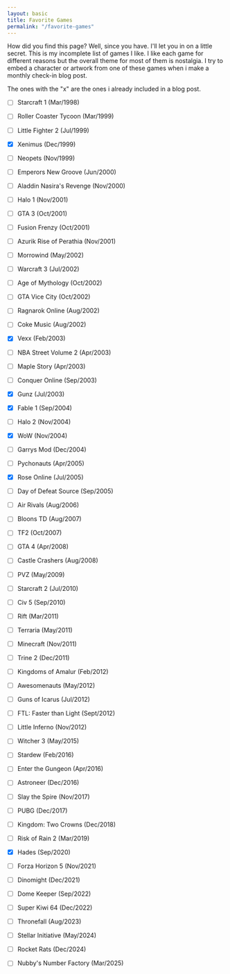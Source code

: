 ```yaml
---
layout: basic
title: Favorite Games
permalink: "/favorite-games"
---
```



How did you find this page? Well, since you have. I'll let you in on a little secret. This is my incomplete list of games I like. I like each game for different reasons but the overall theme for most of them is nostalgia. I try to embed a character or artwork from one of these games when i make a monthly check-in blog post. 

The ones with the "x" are the ones i already included in a blog post.

- [ ] Starcraft 1 (Mar/1998)  
- [ ] Roller Coaster Tycoon (Mar/1999)  
- [ ] Little Fighter 2 (Jul/1999)  
- [x] Xenimus (Dec/1999)  
- [ ] Neopets (Nov/1999)  

- [ ] Emperors New Groove (Jun/2000)  
- [ ] Aladdin Nasira's Revenge (Nov/2000)  
- [ ] Halo 1 (Nov/2001)  
- [ ] GTA 3 (Oct/2001)  
- [ ] Fusion Frenzy (Oct/2001)  
- [ ] Azurik Rise of Perathia (Nov/2001)  
- [ ] Morrowind (May/2002)  
- [ ] Warcraft 3 (Jul/2002)  
- [ ] Age of Mythology (Oct/2002)  
- [ ] GTA Vice City (Oct/2002)  
- [ ] Ragnarok Online (Aug/2002)  
- [ ] Coke Music (Aug/2002)  
- [x] Vexx (Feb/2003)  
- [ ] NBA Street Volume 2 (Apr/2003)  
- [ ] Maple Story (Apr/2003)  
- [ ] Conquer Online (Sep/2003)  
- [x] Gunz (Jul/2003)  
- [x] Fable 1 (Sep/2004)  
- [ ] Halo 2 (Nov/2004)  
- [x] WoW (Nov/2004)  
- [ ] Garrys Mod (Dec/2004)  
- [ ] Pychonauts (Apr/2005)  
- [x] Rose Online (Jul/2005)  
- [ ] Day of Defeat Source (Sep/2005)  
- [ ] Air Rivals (Aug/2006)  
- [ ] Bloons TD (Aug/2007)  
- [ ] TF2 (Oct/2007)  
- [ ] GTA 4 (Apr/2008)  
- [ ] Castle Crashers (Aug/2008)  
- [ ] PVZ (May/2009)

- [ ] Starcraft 2 (Jul/2010)  
- [ ] Civ 5 (Sep/2010)  
- [ ] Rift (Mar/2011)  
- [ ] Terraria (May/2011)  
- [ ] Minecraft (Nov/2011)  
- [ ] Trine 2 (Dec/2011)  
- [ ] Kingdoms of Amalur (Feb/2012)  
- [ ] Awesomenauts (May/2012)  
- [ ] Guns of Icarus (Jul/2012) 
- [ ] FTL: Faster than Light (Sept/2012) 
- [ ] Little Inferno (Nov/2012)  
- [ ] Witcher 3 (May/2015)  
- [ ] Stardew (Feb/2016)
- [ ] Enter the Gungeon (Apr/2016)
- [ ] Astroneer (Dec/2016)
- [ ] Slay the Spire (Nov/2017)  
- [ ] PUBG (Dec/2017)  
- [ ] Kingdom: Two Crowns (Dec/2018) 
- [ ] Risk of Rain 2 (Mar/2019) 

- [x] Hades (Sep/2020)  
- [ ] Forza Horizon 5 (Nov/2021)  
- [ ] Dinomight (Dec/2021)  
- [ ] Dome Keeper (Sep/2022) 
- [ ] Super Kiwi 64 (Dec/2022)
- [ ] Thronefall (Aug/2023)
- [ ] Stellar Initiative (May/2024)
- [ ] Rocket Rats (Dec/2024)
- [ ] Nubby's Number Factory (Mar/2025) 